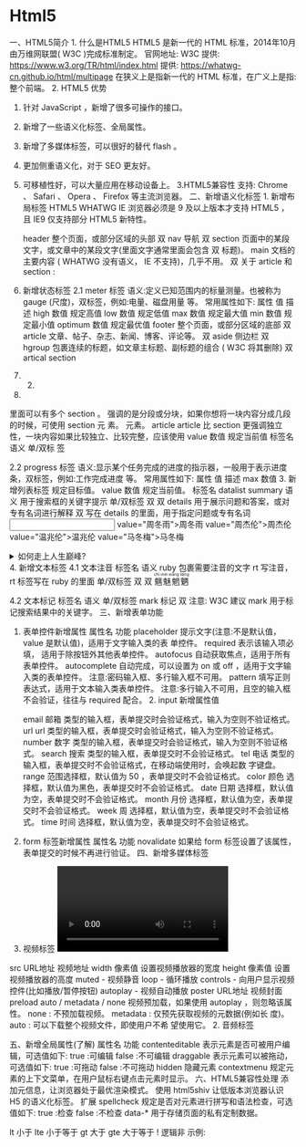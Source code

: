 # Html5

 一、HTML5简介 1. 什么是HTML5
HTML5 是新一代的 HTML 标准，2014年10月由万维网联盟( W3C )完成标准制定。 官网地址:
W3C 提供: <https://www.w3.org/TR/html/index.html> 提供: <https://whatwg-cn.github.io/html/multipage>
在狭义上是指新一代的 HTML 标准，在广义上是指:整个前端。 2. HTML5 优势

1. 针对 JavaScript ，新增了很多可操作的接口。
2. 新增了一些语义化标签、全局属性。
3. 新增了多媒体标签，可以很好的替代 flash 。
4. 更加侧重语义化，对于 SEO 更友好。
5. 可移植性好，可以大量应用在移动设备上。
3.HTML5兼容性
支持: Chrome 、 Safari 、 Opera 、 Firefox 等主流浏览器。
二、新增语义化标签 1. 新增布局标签
   HTML5
WHATWG
            IE 浏览器必须是 9 及以上版本才支持 HTML5 ，且 IE9 仅支持部分 HTML5 新特性。

   header 整个页面，或部分区域的头部 双
nav 导航 双
section 页面中的某段文字，或文章中的某段文字(里面文字通常里面会包含 双 标题)。
main 文档的主要内容 ( WHATWG 没有语义， IE 不支持)，几乎不用。 双
关于 article 和 section :
2. 新增状态标签 2.1 meter 标签
语义:定义已知范围内的标量测量。也被称为 gauge (尺度)，双标签，例如:电量、磁盘用量 等。
常用属性如下:
属性 值 描述
high 数值 规定高值
low 数值 规定低值
max 数值 规定最大值
min 数值 规定最小值
optimum 数值 规定最优值
     footer 整个页面，或部分区域的底部 双
        article 文章、帖子、杂志、新闻、博客、评论等。 双
        aside 侧边栏   双
         hgroup 包裹连续的标题，如文章主标题、副标题的组合 ( W3C 将其删除) 双
        artical
 section
1. 2.
3.

里面可以有多个 section 。 强调的是分段或分块，如果你想将一块内容分成几段的时候，可使用 section 元
 素。
元素。
 article
 article
 比 section 更强调独立性，一块内容如果比较独立、比较完整，应该使用
                  value 数值 规定当前值
    标签名 语义
单/双标 签

2.2 progress 标签 语义:显示某个任务完成的进度的指示器，一般用于表示进度条，双标签，例如:工作完成进度
 等。 常用属性如下:
属性 值 描述
       max 数值
3. 新增列表标签
规定目标值。
    value 数值 规定当前值。
      标签名
datalist
summary
语义
用于搜索框的关键字提示
单/双标签 双
双
         details 用于展示问题和答案，或对专有名词进行解释 双
     写在 details 的里面，用于指定问题或专有名词
    <input type="text" list="mydata">
<datalist id="mydata">
    <option
    <option
    <option
    <option
</datalist>
value="周冬雨">周冬雨</option> value="周杰伦">周杰伦</option> value="温兆伦">温兆伦</option> value="马冬梅">马冬梅</option>
 <details> <summary>如何走上人生巅峰?</summary> <p>一步一步走呗</p>
</details>
4. 新增文本标签 4.1 文本注音
标签名 语义
ruby 包裹需要注音的文字
rt 写注音， rt 标签写在 ruby 的里面
单/双标签 双
双
               <ruby>
<span>魑魅魍魉</span>
<rt>chī mèi wǎng liǎng </rt>
</ruby>

4.2 文本标记
标签名 语义 单/双标签
mark 标记 双
注意: W3C 建议 mark 用于标记搜索结果中的关键字。 三、新增表单功能

1. 表单控件新增属性 属性名 功能
                  placeholder
提示文字(注意:不是默认值， value 是默认值)，适用于文字输入类的表 单控件。
    required 表示该输入项必填， 适用于除按钮外其他表单控件。
   autofocus 自动获取焦点，适用于所有表单控件。
    autocomplete
自动完成，可以设置为 on 或 off ，适用于文字输入类的表单控件。 注意:密码输入框、多行输入框不可用。
   pattern
填写正则表达式，适用于文本输入类表单控件。 注意:多行输入不可用，且空的输入框不会验证，往往与 required 配合。
   2. input 新增属性值

   email 邮箱 类型的输入框，表单提交时会验证格式，输入为空则不验证格式。 url url 类型的输入框，表单提交时会验证格式，输入为空则不验证格式。 number 数字 类型的输入框，表单提交时会验证格式，输入为空则不验证格式。
          search 搜索 类型的输入框，表单提交时不会验证格式。
  tel
电话 类型的输入框，表单提交时不会验证格式，在移动端使用时，会唤起数 字键盘。
    range 范围选择框，默认值为 50 ，表单提交时不会验证格式。
   color 颜色 选择框，默认值为黑色，表单提交时不会验证格式。 date 日期 选择框，默认值为空，表单提交时不会验证格式。 month 月份 选择框，默认值为空，表单提交时不会验证格式。 week 周 选择框，默认值为空，表单提交时不会验证格式。 time 时间 选择框，默认值为空，表单提交时不会验证格式。
3. form 标签新增属性 属性名 功能
novalidate 如果给 form 标签设置了该属性，表单提交的时候不再进行验证。 四、新增多媒体标签
1. 视频标签
<video> 标签用来定义视频，它是双标签。
               datetime-local 日期+时间 选择框，默认值为空，表单提交时不会验证格式。
               属性名 功能
  
  src URL地址 视频地址
    width 像素值 设置视频播放器的宽度
   height 像素值 设置视频播放器的高度
muted - 视频静音
loop - 循环播放
    controls - 向用户显示视频控件(比如播放/暂停按钮)
       autoplay - 视频自动播放
      poster URL地址 视频封面
    preload
  auto / metadata / none
  视频预加载，如果使用 autoplay ，则忽略该属 性。
none : 不预加载视频。
metadata : 仅预先获取视频的元数据(例如长 度)。
auto : 可以下载整个视频文件，即使用户不希 望使用它。
  2. 音频标签
<audio> 标签用来定义音频，它是双标签。
属性值 描述
src URL地址 音频地址
autoplay - 音频自动播放
loop - 循环播放
             controls - 向用户显示音频控件(比如播放/暂停按钮)
       muted - 音频静音
     preload
  auto / metadata / none
   音频预加载，如果使用 autoplay ，则忽略该属 性。
none : 不预加载音频。
metadata : 仅预先获取音频的元数据(例如长 度)。
auto : 可以下载整个音频文件，即使用户不希 望使用它。
     属性值 描述

五、新增全局属性(了解)
    属性名 功能
     contenteditable
 表示元素是否可被用户编辑，可选值如下: true :可编辑
false :不可编辑
   draggable
  表示元素可以被拖动，可选值如下: true :可拖动
false :不可拖动
    hidden 隐藏元素
contextmenu 规定元素的上下文菜单，在用户鼠标右键点击元素时显示。
六、HTML5兼容性处理 添加元信息，让浏览器处于最优渲染模式。
使用 html5shiv 让低版本浏览器认识 H5 的语义化标签。
扩展
   spellcheck
  规定是否对元素进行拼写和语法检查，可选值如下: true :检查
false :不检查
       data-* 用于存储页面的私有定制数据。
   <!--设置IE总是使用最新的文档模式进行渲染-->
<meta http-equiv="X-UA-Compatible" content="IE=Edge">
<!--优先使用 webkit ( Chromium ) 内核进行渲染, 针对360等壳浏览器--> <meta name="renderer" c ontent="webkit">
  <!--[if lt ie 9]>
<script src="../sources/js/html5shiv.js"></script>
<![endif]-->
  lt 小于
lte 小于等于 gt 大于
gte 大于等于 ! 逻辑非
示例:

<!--[if IE 8]>仅IE8可见<![endif]--> <!--[if gt IE 8]>仅IE8以上可见<![endif]—> <!--[if lt IE 8]>仅IE8以下可见<![endif]—> <!--[if gte IE 8]>IE8及以上可见<![endif]—> <!--[if lte IE 8]>IE8及以下可见<![endif]—> <!--[if !IE 8]>非IE8的IE可见<![endif]-->
  